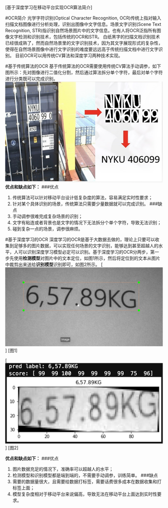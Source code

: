 [基于深度学习在移动平台实现OCR算法简介]

#OCR简介
光学字符识别(Optical Character Recognition, OCR)传统上指对输入扫描文档图像进行分析处理，识别出图像中文字信息。场景文字识别(Scene Text Recognition, STR)指识别自然场景图片中的文字信息。也有人将OCR泛指所有图像文字检测和识别技术，包括传统的OCR和STR。
白纸黑字的扫描文档识别技术已经很成熟了，然而自然场景里的文字识别技术，因为其文字展现形式的复杂性，使得在自然场景图像中进行文字识别的难度要远远高于传统扫描文档中进行文字识别。
目前OCR可以用传统CV算法和深度学习两种技术实现。

#基于传统算法的OCR
基于传统算法的OCR需要使用传统CV算法手动调参，如下图所示：先对图像进行二值化分割，然后通过算法拆分单个字符，最后对单个字符进行分类既可以完成识别。
![](./_image/2020-05-08-16-16-08.jpg)
**优点和缺点如下：**
###优点
1. 传统算法可以针对移动平台设计低复杂度的算法，容易满足实时性要求；
2. 针对某个具体识别的场景，传统算法只需要少量数据就可以完成识别。
###缺点
1. 手动调参很难完成复杂场景的识别；
2. 文字有粘连或者背景也是文字的情况下无法拆分个单个字符，导致无法识别；
3. 碰到复杂一点的场景，调参很麻烦。

#基于深度学习的OCR
深度学习的OCR是基于大数据去做的，理论上只要可以收集到足够多的图片数据，可以实现任何场景的文字识别，能够达到甚至超越人的水平，人可以识别深度学习模型必定可以识别。基于深度学习的OCR分两步，第一步先使用**检测模型**对图片中的文本定位，如图1所示，然后将定位到的文本从图片中裁剪出来送给**识别模型**识别即可，如图2所示。
[![](./_image/2020-05-08-16-26-51.jpg)]
[图1]

[![](./_image/2020-05-08-16-27-48.jpg)]
[图2]

**优点和缺点如下：**
###优点
1. 图片数据充足的情况下，准确率可以超越人的水平；
2. 检测模型和识别模型都是端到端的，不需要手动调参，训练简单。
###缺点
1. 需要的数据量很大，且需要给数据打标签，需要话费很多成本在数据收集和打标签上面；
2. 模型复杂度相对于移动平台来说偏高，导致无法在移动平台上面达到实时性要求。



